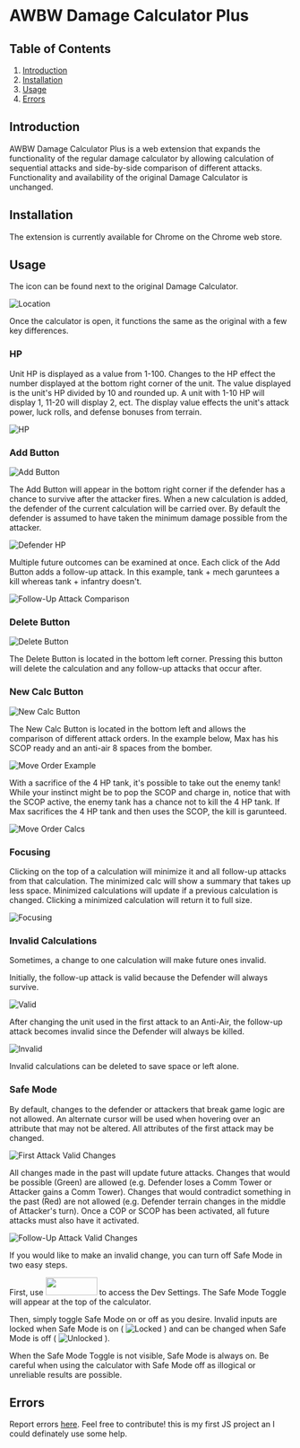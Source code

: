 # AWBW Damage Calculator Plus

## Table of Contents
1. [Introduction](#introduction)
2. [Installation](#installation)
3. [Usage](#usage)
4. [Errors](#errors)

## Introduction
AWBW Damage Calculator Plus is a web extension that expands the functionality of the regular damage calculator by allowing calculation of sequential attacks and side-by-side comparison of different attacks. 
Functionality and availability of the original Damage Calculator is unchanged.

## Installation
The extension is currently available for Chrome on the Chrome web store.

## Usage
The icon can be found next to the original Damage Calculator.

![Location](images/tutorial/toggle_location.png)

Once the calculator is open, it functions the same as the original with a few key differences.

### HP
Unit HP is displayed as a value from 1-100. Changes to the HP effect the number displayed at the bottom right corner of the unit. 
The value displayed is the unit's HP divided by 10 and rounded up. A unit with 1-10 HP will display 1, 11-20 will display 2, ect.
The display value effects the unit's attack power, luck rolls, and defense bonuses from terrain. 

![HP](images/tutorial/hp_display.png)

### Add Button
![Add Button](images/add_icon.png)

The Add Button will appear in the bottom right corner if the defender has a chance to survive after the attacker fires.
When a new calculation is added, the defender of the current calculation will be carried over. By default the defender is assumed to have taken the minimum damage possible from the attacker.

![Defender HP](images/tutorial/defender_hp.png)

Multiple future outcomes can be examined at once. Each click of the Add Button adds a follow-up attack.
In this example, tank + mech garuntees a kill whereas tank + infantry doesn't.

![Follow-Up Attack Comparison](images/tutorial/multiple_paths.png)

### Delete Button
![Delete Button](images/delete_icon.png)

The Delete Button is located in the bottom left corner. Pressing this button will delete the calculation and any follow-up attacks that occur after.

### New Calc Button
![New Calc Button](images/new_calc_icon_20x20.png)

The New Calc Button is located in the bottom left and allows the comparison of different attack orders. 
In the example below, Max has his SCOP ready and an anti-air 8 spaces from the bomber. 

![Move Order Example](images/tutorial/calc_comparison_game.png)

With a sacrifice of the 4 HP tank, it's possible to take out the enemy tank! While your instinct might be to pop the SCOP and charge in, notice that with the SCOP active, the enemy tank has a chance not to kill the 4 HP tank. If Max sacrifices the 4 HP tank and then uses the SCOP, the kill is garunteed.

![Move Order Calcs](images/tutorial/calc_comparison.png)

### Focusing
Clicking on the top of a calculation will minimize it and all follow-up attacks from that calculation. The minimized calc will show a summary that takes up less space.
Minimized calculations will update if a previous calculation is changed. Clicking a minimized calculation will return it to full size.

![Focusing](images/tutorial/focus.png)

### Invalid Calculations
Sometimes, a change to one calculation will make future ones invalid. 

Initially, the follow-up attack is valid because the Defender will always survive.

![Valid](images/tutorial/valid.png)

After changing the unit used in the first attack to an Anti-Air, the follow-up attack becomes invalid since the Defender will always be killed.

![Invalid](images/tutorial/invalid.png)

Invalid calculations can be deleted to save space or left alone.

### Safe Mode
By default, changes to the defender or attackers that break game logic are not allowed. An alternate cursor will be used when hovering over an attribute that may not be altered.
All attributes of the first attack may be changed.

![First Attack Valid Changes](images/tutorial/root_valid.png)

All changes made in the past will update future attacks. Changes that would be possible (Green) are allowed (e.g. Defender loses a Comm Tower or Attacker gains a Comm Tower).
Changes that would contradict something in the past (Red) are not allowed (e.g. Defender terrain changes in the middle of Attacker's turn).
Once a COP or SCOP has been activated, all future attacks must also have it activated.

![Follow-Up Attack Valid Changes](images/tutorial/follow_up_valid.png)

If you would like to make an invalid change, you can turn off Safe Mode in two easy steps.

First, use <img src="images/tutorial/keyboard_shortcut.png" width="92px" height="32px"/> to access the Dev Settings. The Safe Mode Toggle will appear at the top of the calculator.

Then, simply toggle Safe Mode on or off as you desire. Invalid inputs are locked when Safe Mode is on ( ![Locked](images/lock_icon.png) ) and can be changed when Safe Mode is off ( ![Unlocked](images/unlock_icon.png) ).

When the Safe Mode Toggle is not visible, Safe Mode is always on.
Be careful when using the calculator with Safe Mode off as illogical or unreliable results are possible.

## Errors
Report errors [here](https://forms.gle/my2XMuUk14ZDjry46).
Feel free to contribute! this is my first JS project an I could definately use some help.
